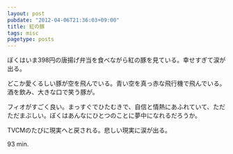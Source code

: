 ```yaml
---
layout: post
pubdate: "2012-04-06T21:36:03+09:00"
title: 紅の豚
tags: misc
pagetype: posts
---
```

ぼくはいま398円の唐揚げ弁当を食べながら紅の豚を見ている。幸せすぎて涙が出る。

どこか愛くるしい豚が空を飛んでいる。青い空を真っ赤な飛行機で飛んでいる。酒を飲み、大きな口で笑う豚が。

フィオがすごく良い。まっすぐでひたむきで、自信と情熱にあふれていて、ただただまぶしい。ぼくはあんなにひとつのことに夢中になれるだろうか。

TVCMのたびに現実へと戻される。悲しい現実に涙が出る。

93 min.
